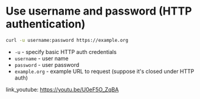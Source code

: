 # Use username and password (HTTP authentication)

```bash
curl -u username:password https://example.org
```

- `-u` - specify basic HTTP auth credentials
- `username` - user name
- `password` - user password
- `example.org` - example URL to request (suppose it's closed under HTTP auth)


link_youtube: https://youtu.be/U0eF5O_ZqBA
